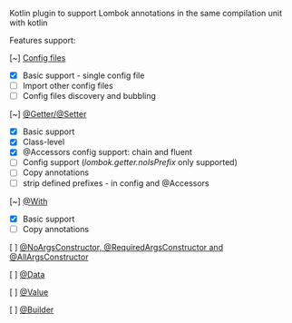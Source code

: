 Kotlin plugin to support Lombok annotations in the same compilation unit with kotlin

Features support:

[~] [Config files](https://projectlombok.org/features/configuration)

 - [x] Basic support - single config file
 - [ ] Import other config files
 - [ ] Config files discovery and bubbling

[~] [@Getter/@Setter](https://projectlombok.org/features/GetterSetter)
  
 - [x] Basic support
 - [x] Class-level 
 - [x] @Accessors config support: chain and fluent
 - [ ] Config support (_lombok.getter.noIsPrefix_ only supported)
 - [ ] Copy annotations
 - [ ] strip defined prefixes - in config and @Accessors

[~] [@With](https://projectlombok.org/features/With)
  
  - [x] Basic support
  - [ ] Copy annotations
  
[ ] [@NoArgsConstructor, @RequiredArgsConstructor and @AllArgsConstructor](https://projectlombok.org/features/constructor)

[ ] [@Data](https://projectlombok.org/features/Data)

[ ] [@Value](https://projectlombok.org/features/Value)

[ ] [@Builder](https://projectlombok.org/features/Builder)



 
